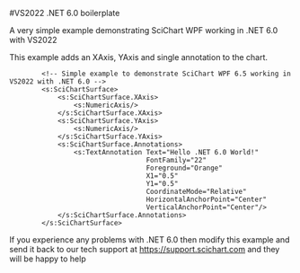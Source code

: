 #VS2022 .NET 6.0 boilerplate 

A very simple example demonstrating SciChart WPF working in .NET 6.0 with VS2022 

This example adds an XAxis, YAxis and single annotation to the chart. 

```
        <!-- Simple example to demonstrate SciChart WPF 6.5 working in VS2022 with .NET 6.0 -->
        <s:SciChartSurface>
            <s:SciChartSurface.XAxis>
                <s:NumericAxis/>
            </s:SciChartSurface.XAxis>
            <s:SciChartSurface.YAxis>
                <s:NumericAxis/>
            </s:SciChartSurface.YAxis>
            <s:SciChartSurface.Annotations>
                <s:TextAnnotation Text="Hello .NET 6.0 World!"
                                  FontFamily="22"
                                  Foreground="Orange"
                                  X1="0.5"
                                  Y1="0.5"
                                  CoordinateMode="Relative"
                                  HorizontalAnchorPoint="Center"
                                  VerticalAnchorPoint="Center"/>
            </s:SciChartSurface.Annotations>
        </s:SciChartSurface>
```

If you experience any problems with .NET 6.0 then modify this example and send 
it back to our tech support at https://support.scichart.com and they will be 
happy to help

